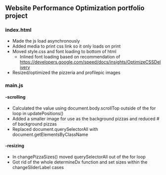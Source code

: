 ## Website Performance Optimization portfolio project

### index.html
* Made the js load asynchronously
* Added media to print css link so it only loads on print
* Moved style.css and font loading to bottom of html
  * Inlined font loading based on recommendation of https://developers.google.com/speed/docs/insights/OptimizeCSSDelivery
* Resized/optimized the pizzeria and profilepic images


### main.js
#### -scrolling
* Calculated the value using document.body.scrollTop outside of the for loop in updatePositions()
* Added a smaller image for use as the background pizzas and reduced # of background pizzas
* Replaced document.querySelectorAll with document.getElementsByClassName

#### -resizing
* In changePizzaSizes() moved querySelectorAll out of the for loop
* Got rid of the whole determineDx function and set sizes within the changeSliderLabel cases
